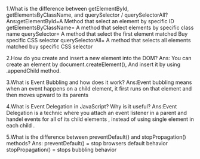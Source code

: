 1.What is the difference between getElementById, getElementsByClassName, and querySelector / querySelectorAll?
Ans:getElementById=A Method that select an element by specific ID
    getElementsByClassName= A method that select elements by specific class name
    querySelector= A method that select the first element matched Buy specific CSS selector
    querySelectorAll= A method that selects all elements matched buy specific CSS selector


2.How do you create and insert a new element into the DOM?
Ans: You can create an element by document.createElement(), And insert it by using .appendChild method.


3.What is Event Bubbling and how does it work?
Ans:Event bubbling means when an event happens on a child element, it first runs on that element and then moves upward to its parents

4.What is Event Delegation in JavaScript? Why is it useful?
Ans:Event Delegation is a technic where you attach an event listener in a parent and handel events for all of its child elements , instead of using single element in each child .


5.What is the difference between preventDefault() and stopPropagation() methods?
Ans: preventDefault() = stop browsers default behavior 
    stopPropagation() = stops bubbling behavior 